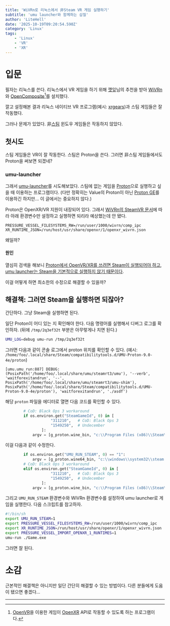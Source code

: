 ```yaml
---
title: 'WiVRn로 리눅스에서 非Steam VR 게임 실행하기'
subtitle: 'umu launcher와 함께하는 삽질'
author: 'LiteHell'
date: '2025-10-19T09:20:54.590Z'
category: 'Linux'
tags:
    - 'Linux'
    - 'VR'
    - 'XR'
---
```

# 입문
필자는 리눅스를 쓴다. 리눅스에서 VR 게임을 하기 위해 [깻잎](https://social.silicon.moe/@perillamint)님의 추천을 받아 [WiVRn](https://github.com/WiVRn/WiVRn)와 [OpenComposite](https://gitlab.com/znixian/OpenOVR/)[^1]를 설치했다.

깔고 설정해본 결과 리눅스 네이티브 VR 프로그램(예시: [xrgears](https://gitlab.freedesktop.org/monado/demos/xrgears))과 스팀 게임들은 잘 작동했다.

그러나 문제가 있었다. 非[스팀](https://store.steampowered.com/) 윈도우 게임들은 작동하지 않았다.

## 첫시도
스팀 게임들은 VR이 잘 작동한다. 스팀은 Proton을 쓴다. 그러면 非스팀 게임들에서도 Proton을 써보면 되겠네?

### umu-launcher
그래서 [umu-launcher](https://github.com/Open-Wine-Components/umu-launcher)를 시도해보았다. 스팀에 없는 게임을 [Proton](https://github.com/ValveSoftware/Proton)으로 실행하고 싶을 때 이용하는 프로그램이다. (다만 정확히는 Value의 Proton이 아닌 [Proton GE](https://github.com/GloriousEggroll/proton-ge-custom)를 이용하긴 하지만... 이 글에서는 중요하지 않다.)

Proton은 OpenXR/VR 지원이 내장되어 있다. 그래서 [WiVRn의 SteamVR 문서](https://github.com/WiVRn/WiVRn/blob/master/docs/steamvr.md)에 따라 아래 환경변수만 설정하고 실행하면 되리라 예상했는데 안 됐다.
```env
PRESSURE_VESSEL_FILESYSTEMS_RW=/run/user/1000/wivrn/comp_ipc
XR_RUNTIME_JSON=/run/host/usr/share/openxr/1/openxr_wivrn.json
```
왜일까?

#### 원인
열심히 검색을 해보니 [Proton에서 OpenVR/XR를 쓰려면 Steam이 실행되어야 하고](https://github.com/ValveSoftware/Proton/issues/8256), [umu launcher는 Steam을 기본적으로 실행하지 않기 때문이다](https://github.com/GloriousEggroll/proton-ge-custom/issues/214#issuecomment-3230936706).

이걸 어떻게 하면 최소한의 수정으로 해결할 수 있을까?

## 해결책: 그러면 Steam을 실행하면 되잖아?
간단하다. 그냥 Steam을 실행하면 된다. 

일단 Proton이 어디 있는 지 확인해야 한다. 다음 명령어를 실행해서 디버그 로그를 확인하자. (뒤에 `/tmp/2q3ef32t` 부분은 아무렇게나 치면 된다.)
```bash
UMU_LOG=debug umu-run /tmp/2q3ef32t
```

그러면 다음과 같이 콘솔 로그에서 proton 위치를 확인할 수 있다. (예시: `/home/foo/.local/share/Steam/compatibilitytools.d/UMU-Proton-9.0-4e/proton`)

```
[umu.umu_run:887] DEBUG: (PosixPath('/home/foo/.local/share/umu/steamrt3/umu'), '--verb', 'waitforexitandrun', '--', PosixPath('/home/foo/.local/share/umu/steamrt3/umu-shim'), PosixPath('/home/foo/.local/share/Steam/compatibilitytools.d/UMU-Proton-9.0-4e/proton'), 'waitforexitandrun', './asdf')
```

해당 `proton` 파일을 에디터로 열면 다음 코드를 확인할 수 있다.
```python
        # CoD: Black Ops 3 workaround
        if os.environ.get("SteamGameId", 0) in [
                    "311210",   # CoD: Black Ops 3
                    "1549250",  # Undecember
                ]:
            argv = [g_proton.wine_bin, "c:\\Program Files (x86)\\Steam\\steam.exe"]
```

이걸 다음과 같이 수정한다.
```python
        if os.environ.get("UMU_RUN_STEAM", 0) == "1":
            argv = [g_proton.wine64_bin, "c:\\windows\\system32\\steam.exe"]
        # CoD: Black Ops 3 workaround
        elif os.environ.get("SteamGameId", 0) in [
                    "311210",   # CoD: Black Ops 3
                    "1549250",  # Undecember
                ]:
            argv = [g_proton.wine_bin, "c:\\Program Files (x86)\\Steam\\steam.exe"]
```

그리고 `UMU_RUN_STEAM` 환경변수와 WiVRn 환경변수를 설정하여 umu launcher로 게임을 실행한다. 다음 스크립트를 참고하자.
```bash
#!/bin/sh
export UMU_RUN_STEAM=1 
export PRESSURE_VESSEL_FILESYSTEMS_RW=/run/user/1000/wivrn/comp_ipc
export XR_RUNTIME_JSON=/run/host/usr/share/openxr/1/openxr_wivrn.json
export PRESSURE_VESSEL_IMPORT_OPENXR_1_RUNTIMES=1
umu-run ./Game.exe
```

그러면 잘 된다.

# 소감
근본적인 해결책은 아니지만 일단 간단히 해결할 수 있는 방법이다. 다른 분들에게 도움이 됐으면 좋겠다...

---
[^1]: [OpenVR](https://github.com/ValveSoftware/openvr)을 이용한 게임이 [OpenXR](https://www.khronos.org/openxr/) API로 작동할 수 있도록 하는 프로그램이다.
